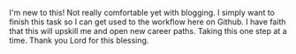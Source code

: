 I'm new to this! Not really comfortable yet with blogging. I simply want to finish this task so I can get used to the workflow here on Github. I have faith that this will upskill me and open new career paths. Taking this one step at a time. Thank you Lord for this blessing.
